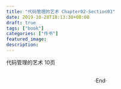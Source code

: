 ```yaml
---
title: "代码管理的艺术 Chapter02-Section03"
date: 2019-10-28T18:13:38+08:00
draft: true
tags: ["book"]
categories: ["作书"]
featured_image: 
description: 
---
```


代码管理的艺术 10页

<br>

<center>  ·End·  </center>